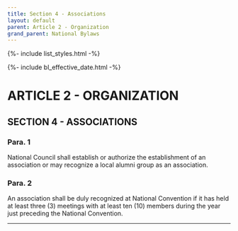 ```yaml
---
title: Section 4 - Associations
layout: default
parent: Article 2 - Organization
grand_parent: National Bylaws
---
```


{%- include list_styles.html -%}

{%- include bl_effective_date.html -%}

# ARTICLE 2 - ORGANIZATION

## SECTION 4 - ASSOCIATIONS

### Para. 1

National Council shall establish or authorize the establishment of an 
association or may recognize a local alumni group as an association.

### Para. 2

An association shall be duly recognized at National Convention if it has held at least three (3) meetings with at least ten (10) members during the year just preceding the National Convention.

---

